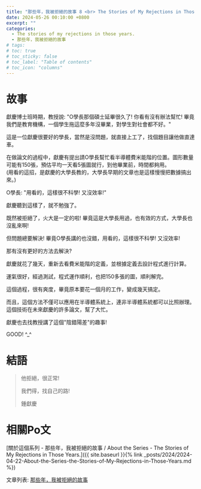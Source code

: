 ```yaml
---
title: "那些年，我被拒絕的故事 8 <br> The Stories of My Rejections in Those Years. 8"
date: 2024-05-26 00:10:00 +0800
excerpt: ""
categories:
  - The stories of my rejections in those years.
  - 那些年，我被拒絕的故事
# tags:
# toc: true
# toc_sticky: false
# toc_label: "Table of contents"
# toc_icon: "columns"
---
```


# 故事

獻慶博士班時期，教授說: "O學長那個碩士延畢很久了! 你看有沒有辦法幫忙! 畢竟我們是教育機構，一個學生拖這麼多年沒畢業，對學生對社會都不好。"

這是一位獻慶很要好的學長，當然是沒問題，就直接上工了，找個題目讓他做直達車。

在做論文的過程中，獻慶有提出請O學長幫忙看半導體費米能階的位置。圖形數量可能有150張，預估平均一天看5張圖就行，到他畢業前，時間都夠用。  
(用看的這招，是獻慶的大學長教的，大學長早期的文章也是這樣慢慢把數據搞出來。)

O學長: "用看的，這樣很不科學! 又沒效率!"

獻慶聽到這樣了，就不勉強了。

既然被拒絕了，火大是一定的啦! 畢竟這是大學長用過，也有效的方式，大學長也沒亂來啊!

但問題總要解決! 畢竟O學長講的也沒錯，用看的，這樣很不科學! 又沒效率!

那有沒有更好的方法去解決?

獻慶就花了幾天，重新去看費米能階的定義，並根據定義去設計程式進行計算。

運氣很好，經過測試，程式運作順利，也把150多張的圖，順利解完。

這個過程，很有爽度，畢竟原本要花一個月的工作，變成幾天搞定。

而且，這個方法不僅可以應用在半導體系統上，連非半導體系統都可以比照辦理。這個技術在未來獻慶的許多論文，幫了大忙。

獻慶也去找教授講了這個"陰錯陽差"的趣事!

GOOD! ^_^

# 結語

> 他拒絕，很正常!
> 
> 我們得，找自己的路!
>
> 鍾獻慶

# 相關Po文

[關於這個系列 - 那些年，我被拒絕的故事 / About the Series - The Stories of My Rejections in Those Years.]({{ site.baseurl }}{% link _posts/2024/2024-04-22-About-the-Series-the-Stories-of-My-Rejections-in-Those-Years.md %})

文章列表: [那些年，我被拒絕的故事](https://hsienching.github.io/categories/#%E9%82%A3%E4%BA%9B%E5%B9%B4-%E6%88%91%E8%A2%AB%E6%8B%92%E7%B5%95%E7%9A%84%E6%95%85%E4%BA%8B)
